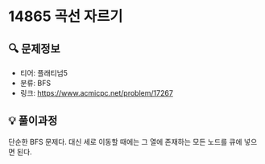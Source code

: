 # 14865 곡선 자르기

## 🔍 문제정보
- 티어: 플래티넘5
- 분류: BFS
- 링크: https://www.acmicpc.net/problem/17267

## 💡 풀이과정
단순한 BFS 문제다.
대신 세로 이동할 때에는 그 열에 존재하는 모든 노드를 큐에 넣으면 된다.
